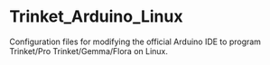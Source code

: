Trinket_Arduino_Linux
=====================

Configuration files for modifying the official Arduino IDE to program Trinket/Pro Trinket/Gemma/Flora on Linux.
